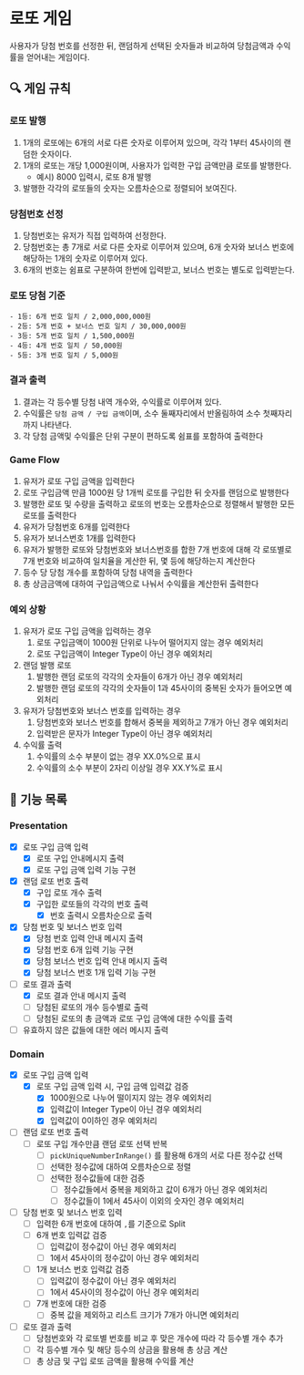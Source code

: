 # 로또 게임
사용자가 당첨 번호를 선정한 뒤, 랜덤하게 선택된 숫자들과 비교하여 당첨금액과 수익률을 얻어내는 게임이다.
## 🔍 게임 규칙
### 로또 발행
1. 1개의 로또에는 6개의 서로 다른 숫자로 이루어져 있으며, 각각 1부터 45사이의 랜덤한 숫자이다.
2. 1개의 로또는 개당 1,000원이며, 사용자가 입력한 구입 금액만큼 로또를 발행한다. 
   - 예시) 8000 입력시, 로또 8개 발행
3. 발행한 각각의 로또들의 숫자는 오름차순으로 정렬되어 보여진다.
### 당첨번호 선정
1. 당첨번호는 유저가 직접 입력하여 선정한다.
2. 당첨번호는 총 7개로 서로 다른 숫자로 이루어져 있으며, 6개 숫자와 보너스 번호에 해당하는 1개의 숫자로 이루어져 있다.
3. 6개의 번호는 쉼표로 구분하여 한번에 입력받고, 보너스 번호는 별도로 입력받는다.
### 로또 당첨 기준
    - 1등: 6개 번호 일치 / 2,000,000,000원
    - 2등: 5개 번호 + 보너스 번호 일치 / 30,000,000원
    - 3등: 5개 번호 일치 / 1,500,000원
    - 4등: 4개 번호 일치 / 50,000원
    - 5등: 3개 번호 일치 / 5,000원
### 결과 출력
1. 결과는 각 등수별 당첨 내역 개수와, 수익률로 이루어져 있다.
2. 수익률은 `당첨 금액 / 구입 금액`이며, 소수 둘째자리에서 반올림하여 소수 첫째자리까지 나타낸다.
3. 각 당첨 금액및 수익률은 단위 구분이 편하도록 쉼표를 포함하여 출력한다

### Game Flow
1. 유저가 로또 구입 금액을 입력한다
2. 로또 구입금액 만큼 1000원 당 1개씩 로또를 구입한 뒤 숫자를 랜덤으로 발행한다
3. 발행한 로또 및 수량을 출력하고 로또의 번호는 오름차순으로 정렬해서 발행한 모든 로또를 출력한다
4. 유저가 당첨번호 6개를 입력한다
5. 유저가 보너스번호 1개를 입력한다
6. 유저가 발행한 로또와 당첨번호와 보너스번호를 합한 7개 번호에 대해 각 로또별로 7개 번호와 비교하여 일치율을 게산한 뒤, 몇 등에 해당하는지 계산한다
7. 등수 당 당첨 개수를 포함하여 당첨 내역을 출력한다
8. 총 상금금액에 대하여 구입금액으로 나눠서 수익률을 계산한뒤 출력한다

### 예외 상황
1. 유저가 로또 구입 금액을 입력하는 경우
   1. 로또 구입금액이 1000원 단위로 나누어 떨어지지 않는 경우 예외처리
   2. 로또 구입금액이 Integer Type이 아닌 경우 예외처리
2. 랜덤 발행 로또
   1. 발행한 랜덤 로또의 각각의 숫자들이 6개가 아닌 경우 예외처리
   2. 발행한 랜덤 로또의 각각의 숫자들이 1과 45사이의 중복된 숫자가 들어오면 예외처리
3. 유저가 당첨번호와 보너스 번호를 입력하는 경우
   1. 당첨번호와 보너스 번호를 합해서 중복을 제외하고 7개가 아닌 경우 예외처리
   2. 입력받은 문자가 Integer Type이 아닌 경우 예외처리
4. 수익률 출력
   1. 수익률의 소수 부분이 없는 경우 XX.0%으로 표시
   2. 수익률의 소수 부분이 2자리 이상일 경우 XX.Y%로 표시

## 🚀 기능 목록

### Presentation
- [x] 로또 구입 금액 입력
  - [x] 로또 구입 안내메시지 출력
  - [x] 로또 구입 금액 입력 기능 구현
- [x] 랜덤 로또 번호 출력
  - [x] 구입 로또 개수 출력
  - [x] 구입한 로또들의 각각의 번호 출력
    - [x] 번호 출력시 오름차순으로 출력
- [x] 당첨 번호 및 보너스 번호 입력
  - [x] 당첨 번호 입력 안내 메시지 출력
  - [x] 당첨 번호 6개 입력 기능 구현
  - [x] 당첨 보너스 번호 입력 안내 메시지 출력
  - [x] 당첨 보너스 번호 1개 입력 기능 구현
- [ ] 로또 결과 출력
  - [x] 로또 결과 안내 메시지 출력
  - [ ] 당첨된 로또의 개수 등수별로 출력
  - [ ] 당첨된 로또의 총 금액과 로또 구입 금액에 대한 수익률 출력
- [ ] 유효하지 않은 값들에 대한 에러 메시지 출력

### Domain
- [x] 로또 구입 금액 입력
  - [x] 로또 구입 금액 입력 시, 구입 금액 입력값 검증
    - [x] 1000원으로 나누어 떨이지지 않는 경우 예외처리
    - [x] 입력값이 Integer Type이 아닌 경우 예외처리
    - [x] 입력값이 0이하인 경우 예외처리
- [ ] 랜덤 로또 번호 출력
  -[ ] 로또 구입 개수만큼 랜덤 로또 선택 반복
    - [ ] `pickUniqueNumberInRange()` 를 활용해 6개의 서로 다른 정수값 선택
    - [ ] 선택한 정수값에 대하여 오름차순으로 정렬
    - [ ] 선택한 정수값들에 대한 검증
      - [ ] 정수값들에서 중복을 제외하고 값이 6개가 아닌 경우 예외처리
      - [ ] 정수값들이 1에서 45사이 이외의 숫자인 경우 예외처리
- [ ] 당첨 번호 및 보너스 번호 입력
  - [ ] 입력한 6개 번호에 대하여 `,`를 기준으로 Split
  - [ ] 6개 번호 입력값 검증
    - [ ] 입력값이 정수값이 아닌 경우 예외처리
    - [ ] 1에서 45사이의 정수값이 아닌 경우 예외처리
  - [ ] 1개 보너스 번호 입력값 검증
    - [ ] 입력값이 정수값이 아닌 경우 예외처리
    - [ ] 1에서 45사이의 정수값이 아닌 경우 예외처리
  - [ ] 7개 번호에 대한 검증
    - [ ] 중복 값을 제외하고 리스트 크기가 7개가 아니면 예외처리
- [ ] 로또 결과 출력
  - [ ] 당첨번호와 각 로또별 번호를 비교 후 맞은 개수에 따라 각 등수별 개수 추가
  - [ ] 각 등수별 개수 및 해당 등수의 상금을 활용해 총 상금 계산
  - [ ] 총 상금 및 구입 로또 금액을 활용해 수익률 계산